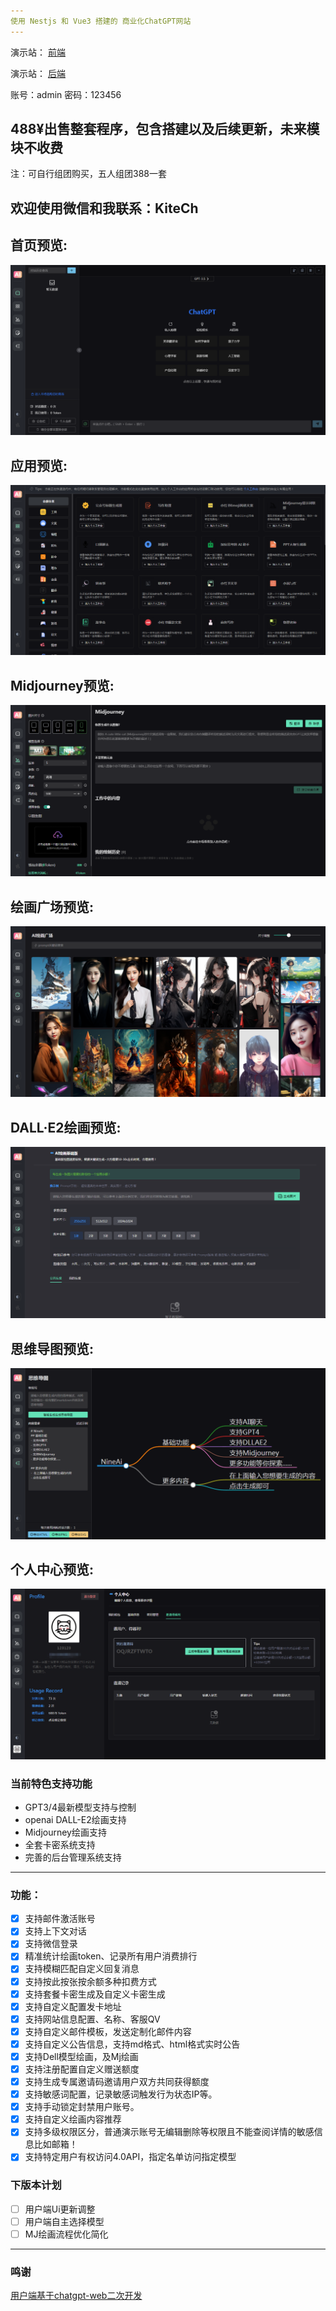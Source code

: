 ```yaml
---
使用 Nestjs 和 Vue3 搭建的 商业化ChatGPT网站
---
```


演示站： [前端](https://ai.foxitx.com)

演示站： [后端](https://ai-admin.jiangly.com)

账号：admin 密码：123456

488¥出售整套程序，包含搭建以及后续更新，未来模块不收费
---
注：可自行组团购买，五人组团388一套

欢迎使用微信和我联系：KiteCh
---

首页预览:
---
![](./static/1.png)

应用预览:
---
![](./static/2.png)

Midjourney预览:
---
![](./static/3.png)

绘画广场预览:
---
![](./static/4.png)

DALL·E2绘画预览:
---
![](./static/5.png)

思维导图预览:
---
![](./static/6.png)

个人中心预览:
---
![](./static/7.png)


### 当前特色支持功能
- GPT3/4最新模型支持与控制
- openai DALL-E2绘画支持
- Midjourney绘画支持
- 全套卡密系统支持
- 完善的后台管理系统支持
---
### 功能：
- [x] 支持邮件激活账号
- [x] 支持上下文对话
- [x] 支持微信登录
- [x] 精准统计绘画token、记录所有用户消费排行
- [x] 支持模糊匹配自定义回复消息
- [x] 支持按此按张按余额多种扣费方式
- [x] 支持套餐卡密生成及自定义卡密生成
- [x] 支持自定义配置发卡地址
- [x] 支持网站信息配置、名称、客服QV
- [x] 支持自定义邮件模板，发送定制化邮件内容
- [x] 支持自定义公告信息，支持md格式、html格式实时公告
- [x] 支持Dell模型绘画，及Mj绘画
- [x] 支持注册配置自定义赠送额度
- [x] 支持生成专属邀请码邀请用户双方共同获得额度
- [x] 支持敏感词配置，记录敏感词触发行为状态IP等。
- [x] 支持手动锁定封禁用户账号。
- [x] 支持自定义绘画内容推荐
- [x] 支持多级权限区分，普通演示账号无编辑删除等权限且不能查阅详情的敏感信息比如邮箱！
- [x] 支持特定用户有权访问4.0API，指定名单访问指定模型

### 下版本计划
- [ ] 用户端Ui更新调整
- [ ] 用户端自主选择模型
- [ ] MJ绘画流程优化简化
---

### 鸣谢
[用户端基于chatgpt-web二次开发](https://github.com/Chanzhaoyu/chatgpt-web)
